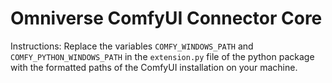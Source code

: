 # Omniverse ComfyUI Connector Core

Instructions: Replace the variables `COMFY_WINDOWS_PATH` and `COMFY_PYTHON_WINDOWS_PATH` in the `extension.py` file of the python package with the formatted paths of the ComfyUI installation on your machine.